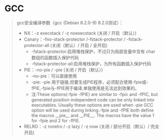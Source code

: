# GCC

> gcc安全编译参数（gcc (Debian 8.2.0-9) 8.2.0测试）：   
> * NX：-z execstack / -z noexecstack (关闭 / 开启（默认）)   
> * Canary：-fno-stack-protector /-fstack-protector / -fstack-protector-all (关闭（默认）/ 开启 / 全开启)  
>   * -fstack-protector:启用堆栈保护，不过只为局部变量中含有 char 数组的函数插入保护代码  
>   * -fstack-protector-all:启用堆栈保护，为所有函数插入保护代码    
> * PIE：-no-pie / -pie (关闭 / 开启（默认）)  
>   * -no-pie：可以直接使用  
>   * -pie: -pie 用于链接,但要生成PIE程序，必须配合使用-fpie或-fPIE,-fpie与-fPIE用于编译,单独使用是无法达到效果的。   
>   * 注:These options(-fpie -fPIE) are similar to -fpic and -fPIC, but generated position independent code can be only linked into executables. Usually these options are used when -pie GCC option will be used during linking.-fpie and -fPIE both define the macros \_\_pie\_\_ and \_\_PIE\_\_. The macros have the value 1 for -fpie and 2 for -fPIE.  
> * RELRO：-z norelro / -z lazy / -z now (关闭 / 部分开启（默认）/ 完全开启)  

